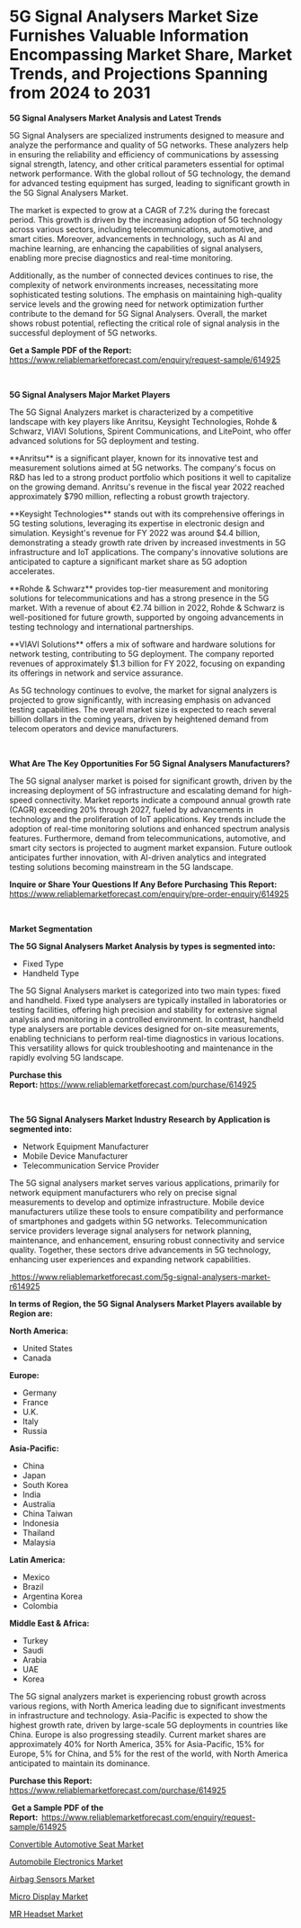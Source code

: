 <p><h1>5G Signal Analysers Market Size Furnishes Valuable Information Encompassing Market Share, Market Trends, and Projections Spanning from 2024 to 2031</h1></p><p><strong>5G Signal Analysers Market Analysis and Latest Trends</strong></p>
<p><p>5G Signal Analysers are specialized instruments designed to measure and analyze the performance and quality of 5G networks. These analyzers help in ensuring the reliability and efficiency of communications by assessing signal strength, latency, and other critical parameters essential for optimal network performance. With the global rollout of 5G technology, the demand for advanced testing equipment has surged, leading to significant growth in the 5G Signal Analysers Market.</p><p>The market is expected to grow at a CAGR of 7.2% during the forecast period. This growth is driven by the increasing adoption of 5G technology across various sectors, including telecommunications, automotive, and smart cities. Moreover, advancements in technology, such as AI and machine learning, are enhancing the capabilities of signal analysers, enabling more precise diagnostics and real-time monitoring. </p><p>Additionally, as the number of connected devices continues to rise, the complexity of network environments increases, necessitating more sophisticated testing solutions. The emphasis on maintaining high-quality service levels and the growing need for network optimization further contribute to the demand for 5G Signal Analysers. Overall, the market shows robust potential, reflecting the critical role of signal analysis in the successful deployment of 5G networks.</p></p>
<p><strong>Get a Sample PDF of the Report:&nbsp;</strong> <a href="https://www.reliablemarketforecast.com/enquiry/request-sample/614925?utm_campaign=1130&utm_medium=2&utm_source=Github&utm_content=ia&utm_term=01102024&utm_id=5g-signal-analysers">https://www.reliablemarketforecast.com/enquiry/request-sample/614925</a></p>
<p>&nbsp;</p>
<p><strong>5G Signal Analysers Major Market Players</strong></p>
<p><p>The 5G Signal Analyzers market is characterized by a competitive landscape with key players like Anritsu, Keysight Technologies, Rohde & Schwarz, VIAVI Solutions, Spirent Communications, and LitePoint, who offer advanced solutions for 5G deployment and testing.</p><p>**Anritsu** is a significant player, known for its innovative test and measurement solutions aimed at 5G networks. The company's focus on R&D has led to a strong product portfolio which positions it well to capitalize on the growing demand. Anritsu's revenue in the fiscal year 2022 reached approximately $790 million, reflecting a robust growth trajectory.</p><p>**Keysight Technologies** stands out with its comprehensive offerings in 5G testing solutions, leveraging its expertise in electronic design and simulation. Keysight's revenue for FY 2022 was around $4.4 billion, demonstrating a steady growth rate driven by increased investments in 5G infrastructure and IoT applications. The company's innovative solutions are anticipated to capture a significant market share as 5G adoption accelerates.</p><p>**Rohde & Schwarz** provides top-tier measurement and monitoring solutions for telecommunications and has a strong presence in the 5G market. With a revenue of about €2.74 billion in 2022, Rohde & Schwarz is well-positioned for future growth, supported by ongoing advancements in testing technology and international partnerships.</p><p>**VIAVI Solutions** offers a mix of software and hardware solutions for network testing, contributing to 5G deployment. The company reported revenues of approximately $1.3 billion for FY 2022, focusing on expanding its offerings in network and service assurance.</p><p>As 5G technology continues to evolve, the market for signal analyzers is projected to grow significantly, with increasing emphasis on advanced testing capabilities. The overall market size is expected to reach several billion dollars in the coming years, driven by heightened demand from telecom operators and device manufacturers.</p></p>
<p>&nbsp;</p>
<p><strong>What Are The Key Opportunities For 5G Signal Analysers Manufacturers?</strong></p>
<p><p>The 5G signal analyser market is poised for significant growth, driven by the increasing deployment of 5G infrastructure and escalating demand for high-speed connectivity. Market reports indicate a compound annual growth rate (CAGR) exceeding 20% through 2027, fueled by advancements in technology and the proliferation of IoT applications. Key trends include the adoption of real-time monitoring solutions and enhanced spectrum analysis features. Furthermore, demand from telecommunications, automotive, and smart city sectors is projected to augment market expansion. Future outlook anticipates further innovation, with AI-driven analytics and integrated testing solutions becoming mainstream in the 5G landscape.</p></p>
<p><strong>Inquire or Share Your Questions If Any Before Purchasing This Report:</strong> <a href="https://www.reliablemarketforecast.com/enquiry/pre-order-enquiry/614925?utm_campaign=1130&utm_medium=2&utm_source=Github&utm_content=ia&utm_term=01102024&utm_id=5g-signal-analysers">https://www.reliablemarketforecast.com/enquiry/pre-order-enquiry/614925</a></p>
<p>&nbsp;</p>
<p><strong>Market Segmentation</strong></p>
<p><strong>The 5G Signal Analysers Market Analysis by types is segmented into:</strong></p>
<p><ul><li>Fixed Type</li><li>Handheld Type</li></ul></p>
<p><p>The 5G Signal Analysers market is categorized into two main types: fixed and handheld. Fixed type analysers are typically installed in laboratories or testing facilities, offering high precision and stability for extensive signal analysis and monitoring in a controlled environment. In contrast, handheld type analysers are portable devices designed for on-site measurements, enabling technicians to perform real-time diagnostics in various locations. This versatility allows for quick troubleshooting and maintenance in the rapidly evolving 5G landscape.</p></p>
<p><strong>Purchase this Report:&nbsp;</strong><a href="https://www.reliablemarketforecast.com/purchase/614925?utm_campaign=1130&utm_medium=2&utm_source=Github&utm_content=ia&utm_term=01102024&utm_id=5g-signal-analysers">https://www.reliablemarketforecast.com/purchase/614925</a></p>
<p>&nbsp;</p>
<p><strong>The 5G Signal Analysers Market Industry Research by Application is segmented into:</strong></p>
<p><ul><li>Network Equipment Manufacturer</li><li>Mobile Device Manufacturer</li><li>Telecommunication Service Provider</li></ul></p>
<p><p>The 5G signal analysers market serves various applications, primarily for network equipment manufacturers who rely on precise signal measurements to develop and optimize infrastructure. Mobile device manufacturers utilize these tools to ensure compatibility and performance of smartphones and gadgets within 5G networks. Telecommunication service providers leverage signal analysers for network planning, maintenance, and enhancement, ensuring robust connectivity and service quality. Together, these sectors drive advancements in 5G technology, enhancing user experiences and expanding network capabilities.</p></p>
<p><a href="https://www.reliablemarketforecast.com/5g-signal-analysers-market-r614925?utm_campaign=1130&utm_medium=2&utm_source=Github&utm_content=ia&utm_term=01102024&utm_id=5g-signal-analysers">&nbsp;https://www.reliablemarketforecast.com/5g-signal-analysers-market-r614925</a></p>
<p><strong>In terms of Region, the 5G Signal Analysers Market Players available by Region are:</strong></p>
<p>
    <p> <strong> North America: </strong>
        <ul>
            <li>United States</li>
            <li>Canada</li>
        </ul>
        </p> 
    <p> <strong> Europe: </strong>
        <ul>
            <li>Germany</li>
            <li>France</li>
            <li>U.K.</li>
            <li>Italy</li>
            <li>Russia</li>
        </ul>
        </p> 
    <p> <strong> Asia-Pacific: </strong>
        <ul>
            <li>China</li>
            <li>Japan</li>
            <li>South Korea</li>
            <li>India</li>
            <li>Australia</li>
            <li>China Taiwan</li>
            <li>Indonesia</li>
            <li>Thailand</li>
            <li>Malaysia</li>
        </ul>
        </p> 
    <p> <strong> Latin America: </strong>
        <ul>
            <li>Mexico</li>
            <li>Brazil</li>
            <li>Argentina Korea</li>
            <li>Colombia</li>
        </ul>
        </p> 
    <p> <strong> Middle East & Africa: </strong>
        <ul>
            <li>Turkey</li>
            <li>Saudi</li>
            <li>Arabia</li>
            <li>UAE</li>
            <li>Korea</li>
        </ul>
    </p>
    </p>
<p><p>The 5G signal analyzers market is experiencing robust growth across various regions, with North America leading due to significant investments in infrastructure and technology. Asia-Pacific is expected to show the highest growth rate, driven by large-scale 5G deployments in countries like China. Europe is also progressing steadily. Current market shares are approximately 40% for North America, 35% for Asia-Pacific, 15% for Europe, 5% for China, and 5% for the rest of the world, with North America anticipated to maintain its dominance.</p></p>
<p><strong>Purchase this Report: </strong><a href="https://www.reliablemarketforecast.com/purchase/614925?utm_campaign=1130&utm_medium=2&utm_source=Github&utm_content=ia&utm_term=01102024&utm_id=5g-signal-analysers">https://www.reliablemarketforecast.com/purchase/614925</a></p>
<p>&nbsp;<strong>Get a Sample PDF of the Report:&nbsp;&nbsp;</strong><a href="https://www.reliablemarketforecast.com/enquiry/request-sample/614925?utm_campaign=1130&utm_medium=2&utm_source=Github&utm_content=ia&utm_term=01102024&utm_id=5g-signal-analysers">https://www.reliablemarketforecast.com/enquiry/request-sample/614925</a></p>
<p><strong></strong></p>
<p><p><a href="https://github.com/haydee0czminge/Market-Research-Report-List-1/blob/main/convertible-automotive-seat-market.md?utm_campaign=1130&utm_medium=2&utm_source=Github&utm_content=ia&utm_term=01102024&utm_id=5g-signal-analysers">Convertible Automotive Seat Market</a></p><p><a href="https://issuu.com/reportprime-2/docs/automobile-electronics-market-size-_e0ac2669cd9ee7?utm_campaign=1130&utm_medium=2&utm_source=Github&utm_content=ia&utm_term=01102024&utm_id=5g-signal-analysers">Automobile Electronics Market</a></p><p><a href="https://issuu.com/reportprime-2/docs/airbag-sensors-market-size-2030.ppt_dbcb5c0dad8189?utm_campaign=1130&utm_medium=2&utm_source=Github&utm_content=ia&utm_term=01102024&utm_id=5g-signal-analysers">Airbag Sensors Market</a></p><p><a href="https://www.linkedin.com/pulse/micro-display-market-size-growth-industry-analysis-segmentation-gdyke?utm_campaign=1130&utm_medium=2&utm_source=Github&utm_content=ia&utm_term=01102024&utm_id=5g-signal-analysers">Micro Display Market</a></p><p><a href="https://www.linkedin.com/pulse/mr-headset-market-size-share-analysis-growth-trends-e0bbe?utm_campaign=1130&utm_medium=2&utm_source=Github&utm_content=ia&utm_term=01102024&utm_id=5g-signal-analysers">MR Headset Market</a></p></p>